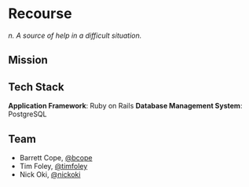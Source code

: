 # Recourse

*n. A source of help in a difficult situation.*

## Mission

## Tech Stack

**Application Framework**: Ruby on Rails
**Database Management System**: PostgreSQL

## Team

- Barrett Cope, [@bcope](https://github.com/bcope)
- Tim Foley, [@timfoley](https://github.com/timfoley)
- Nick Oki, [@nickoki](https://github.com/nickoki)
